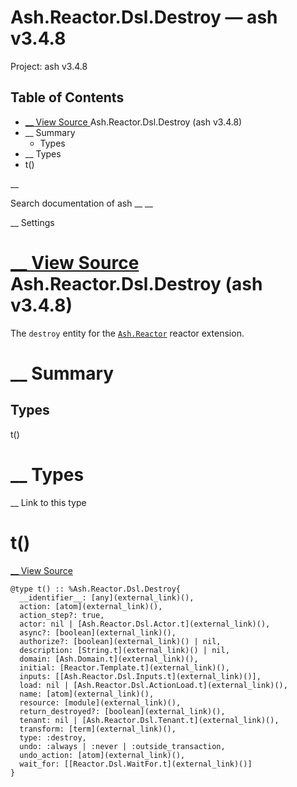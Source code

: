 # Ash.Reactor.Dsl.Destroy — ash v3.4.8

Project: ash v3.4.8

## Table of Contents

- [ __ View Source ](external_link) Ash.Reactor.Dsl.Destroy (ash v3.4.8)
- __ Summary
  - Types
- __ Types
- t()

__

Search documentation of ash __ __

__ Settings

#  [ __ View Source ](external_link) Ash.Reactor.Dsl.Destroy (ash v3.4.8)

The `destroy` entity for the [`Ash.Reactor`](external_link) reactor extension.

#  __ Summary

##  Types

t()

#  __ Types

__ Link to this type

# t()

[ __ View Source ](external_link)
    
    
    @type t() :: %Ash.Reactor.Dsl.Destroy{
      __identifier__: [any](external_link)(),
      action: [atom](external_link)(),
      action_step?: true,
      actor: nil | [Ash.Reactor.Dsl.Actor.t](external_link)(),
      async?: [boolean](external_link)(),
      authorize?: [boolean](external_link)() | nil,
      description: [String.t](external_link)() | nil,
      domain: [Ash.Domain.t](external_link)(),
      initial: [Reactor.Template.t](external_link)(),
      inputs: [[Ash.Reactor.Dsl.Inputs.t](external_link)()],
      load: nil | [Ash.Reactor.Dsl.ActionLoad.t](external_link)(),
      name: [atom](external_link)(),
      resource: [module](external_link)(),
      return_destroyed?: [boolean](external_link)(),
      tenant: nil | [Ash.Reactor.Dsl.Tenant.t](external_link)(),
      transform: [term](external_link)(),
      type: :destroy,
      undo: :always | :never | :outside_transaction,
      undo_action: [atom](external_link)(),
      wait_for: [[Reactor.Dsl.WaitFor.t](external_link)()]
    }
